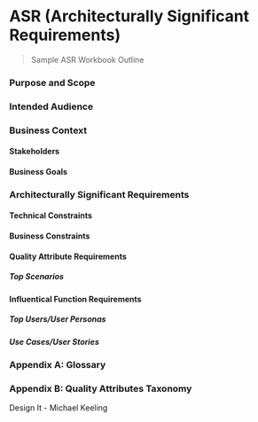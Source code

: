 # ASR (Architecturally Significant Requirements)

> Sample ASR Workbook Outline

### Purpose and Scope
### Intended Audience
### Business Context
#### Stakeholders
#### Business Goals
### Architecturally Significant Requirements
#### Technical Constraints
#### Business Constraints
#### Quality Attribute Requirements
##### Top Scenarios
#### Influentical Function Requirements
##### Top Users/User Personas
##### Use Cases/User Stories
### Appendix A: Glossary
### Appendix B: Quality Attributes Taxonomy

Design It - Michael Keeling
